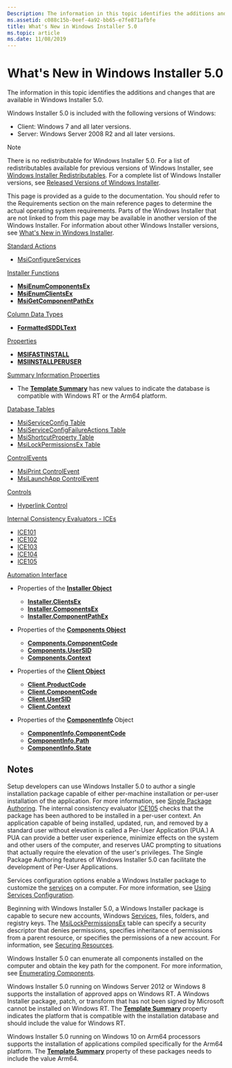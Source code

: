 ```yaml
---
Description: The information in this topic identifies the additions and changes that are available in Windows Installer&\#160;5.0.
ms.assetid: c088c15b-0eef-4a92-bb65-e7fe871afbfe
title: What's New in Windows Installer 5.0
ms.topic: article
ms.date: 11/08/2019
---
```


# What's New in Windows Installer 5.0

The information in this topic identifies the additions and changes that are available in Windows Installer 5.0.

Windows Installer 5.0 is included with the following versions of Windows:

* Client: Windows 7 and all later versions.
* Server: Windows Server 2008 R2 and all later versions.

> [!NOTE]
> There is no redistributable for Windows Installer 5.0. For a list of redistributables available for previous versions of Windows Installer, see [Windows Installer Redistributables](windows-installer-redistributables.md). For a complete list of Windows Installer versions, see [Released Versions of Windows Installer](released-versions-of-windows-installer.md).

This page is provided as a guide to the documentation. You should refer to the Requirements section on the main reference pages to determine the actual operating system requirements. Parts of the Windows Installer that are not linked to from this page may be available in another version of the Windows Installer. For information about other Windows Installer versions, see [What's New in Windows Installer](what-s-new-in-windows-installer.md).

[Standard Actions](standard-actions.md)

-   [MsiConfigureServices](msiconfigureservices-action.md)

[Installer Functions](installer-functions.md)

-   [**MsiEnumComponentsEx**](/windows/desktop/api/Msi/nf-msi-msienumcomponentsexa)
-   [**MsiEnumClientsEx**](/windows/desktop/api/Msi/nf-msi-msienumclientsexa)
-   [**MsiGetComponentPathEx**](/windows/desktop/api/Msi/nf-msi-msigetcomponentpathexa)

[Column Data Types](column-data-types.md)

-   [**FormattedSDDLText**](formattedsddltext.md)

[Properties](properties.md)

-   [**MSIFASTINSTALL**](msifastinstall.md)
-   [**MSIINSTALLPERUSER**](msiinstallperuser.md)

[Summary Information Properties](summary-information-stream-reference.md)

-   The [**Template Summary**](template-summary.md) has new values to indicate the database is compatible with Windows RT or the Arm64 platform.

[Database Tables](database-tables.md)

-   [MsiServiceConfig Table](msiserviceconfig-table.md)
-   [MsiServiceConfigFailureActions Table](msiserviceconfigfailureactions-table.md)
-   [MsiShortcutProperty Table](msishortcutproperty-table.md)
-   [MsiLockPermissionsEx Table](msilockpermissionsex-table.md)

[ControlEvents](control-events.md)

-   [MsiPrint ControlEvent](msiprint-controlevent.md)
-   [MsiLaunchApp ControlEvent](msilaunchapp-controlevent.md)

[Controls](controls.md)

-   [Hyperlink Control](hyperlink-control.md)

[Internal Consistency Evaluators - ICEs](internal-consistency-evaluators-ices.md)

-   [ICE101](ice-101.md)
-   [ICE102](ice-102.md)
-   [ICE103](ice-103.md)
-   [ICE104](ice-104.md)
-   [ICE105](ice-105.md)

[Automation Interface](automation-interface.md)

-   Properties of the [**Installer Object**](installer-object.md)

    -   [**Installer.ClientsEx**](installer-clientsex.md)
    -   [**Installer.ComponentsEx**](installer-componentsex.md)
    -   [**Installer.ComponentPathEx**](installer-componentpathex.md)

-   Properties of the [**Components Object**](components.md)

    -   [**Components.ComponentCode**](component-componentcode.md)
    -   [**Components.UserSID**](component-usersid.md)
    -   [**Components.Context**](component-context.md)

-   Properties of the [**Client Object**](client.md)

    -   [**Client.ProductCode**](client-productcode.md)
    -   [**Client.ComponentCode**](client-componentcode.md)
    -   [**Client.UserSID**](client-usersid.md)
    -   [**Client.Context**](client-context.md)

-   Properties of the [**ComponentInfo**](componentinfo.md) Object

    -   [**ComponentInfo.ComponentCode**](componentinfo-componentcode.md)
    -   [**ComponentInfo.Path**](componentinfo-path.md)
    -   [**ComponentInfo.State**](componentinfo-state.md)

## Notes

Setup developers can use Windows Installer 5.0 to author a single installation package capable of either per-machine installation or per-user installation of the application. For more information, see [Single Package Authoring](single-package-authoring.md). The internal consistency evaluator [ICE105](ice-105.md) checks that the package has been authored to be installed in a per-user context. An application capable of being installed, updated, run, and removed by a standard user without elevation is called a Per-User Application (PUA.) A PUA can provide a better user experience, minimize effects on the system and other users of the computer, and reserves UAC prompting to situations that actually require the elevation of the user's privileges. The Single Package Authoring features of Windows Installer 5.0 can facilitate the development of Per-User Applications.

Services configuration options enable a Windows Installer package to customize the [services](https://msdn.microsoft.com/library/ms685141(v=VS.85).aspx) on a computer. For more information, see [Using Services Configuration](using-services-configuration.md).

Beginning with Windows Installer 5.0, a Windows Installer package is capable to secure new accounts, Windows [Services](https://msdn.microsoft.com/library/ms685141(v=VS.85).aspx), files, folders, and registry keys. The [MsiLockPermissionsEx](msilockpermissionsex-table.md) table can specify a security descriptor that denies permissions, specifies inheritance of permissions from a parent resource, or specifies the permissions of a new account. For information, see [Securing Resources](securing-resources-.md).

Windows Installer 5.0 can enumerate all components installed on the computer and obtain the key path for the component. For more information, see [Enumerating Components](enumerating-components-.md).

Windows Installer 5.0 running on Windows Server 2012 or Windows 8 supports the installation of approved apps on Windows RT. A Windows Installer package, patch, or transform that has not been signed by Microsoft cannot be installed on Windows RT. The [**Template Summary**](template-summary.md) property indicates the platform that is compatible with the installation database and should include the value for Windows RT.

Windows Installer 5.0 running on Windows 10 on Arm64 processors supports the installation of applications compiled specifically for the Arm64 platform.  The [**Template Summary**](template-summary.md) property of these packages needs to include the value Arm64. 

 



